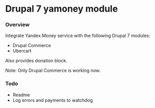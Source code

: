 Drupal 7 yamoney module
=======================

### Overview

Integrate Yandex.Money service with the following Drupal 7 modules:
* Drupal Commerce
* Ubercart

Also provides donation block.

Note: Only Drupal Commerce is working now.

### Todo

* Readme
* Log errors and payments to watchdog